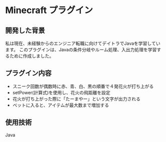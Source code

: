 # Minecraft プラグイン

**開発した背景**
---
私は現在、未経験からのエンジニア転職に向けてデイトラでJavaを学習しています。
このプラグインは、Javaの条件分岐やルーム処理、入出力処理を学習するために作成しました。

**プラグイン内容**
---
* スニーク回数が偶数時に赤、青、白、黒の順番で４発花火が打ち上がる
* setPower(計算式)を使用し、花火の飛距離を設定
* 花火が打ち上がった際に「たーまやー」という文字が出力される
* ベットに入ると、アイテムが最大数まで増加する

**使用技術**
---
Java
